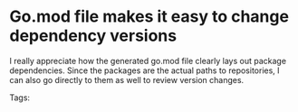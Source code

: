 # Go.mod file makes it easy to change dependency versions
I really appreciate how the generated go.mod file clearly lays out
package dependencies. Since the packages are the actual paths to
repositories, I can also go directly to them as well to review version
changes.

Tags:

    
